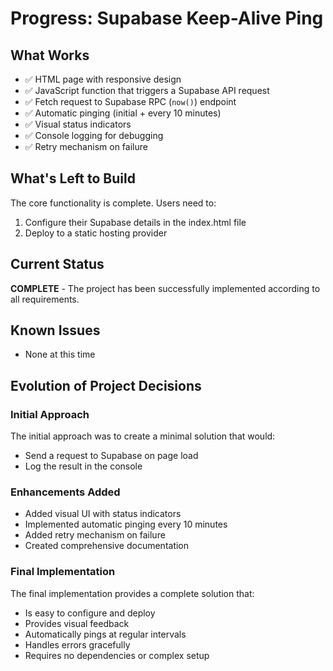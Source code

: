 # Progress: Supabase Keep-Alive Ping

## What Works
- ✅ HTML page with responsive design
- ✅ JavaScript function that triggers a Supabase API request
- ✅ Fetch request to Supabase RPC (`now()`) endpoint
- ✅ Automatic pinging (initial + every 10 minutes)
- ✅ Visual status indicators
- ✅ Console logging for debugging
- ✅ Retry mechanism on failure

## What's Left to Build
The core functionality is complete. Users need to:

1. Configure their Supabase details in the index.html file
2. Deploy to a static hosting provider

## Current Status
**COMPLETE** - The project has been successfully implemented according to all requirements.

## Known Issues
- None at this time

## Evolution of Project Decisions

### Initial Approach
The initial approach was to create a minimal solution that would:
- Send a request to Supabase on page load
- Log the result in the console

### Enhancements Added
- Added visual UI with status indicators
- Implemented automatic pinging every 10 minutes
- Added retry mechanism on failure
- Created comprehensive documentation

### Final Implementation
The final implementation provides a complete solution that:
- Is easy to configure and deploy
- Provides visual feedback
- Automatically pings at regular intervals
- Handles errors gracefully
- Requires no dependencies or complex setup